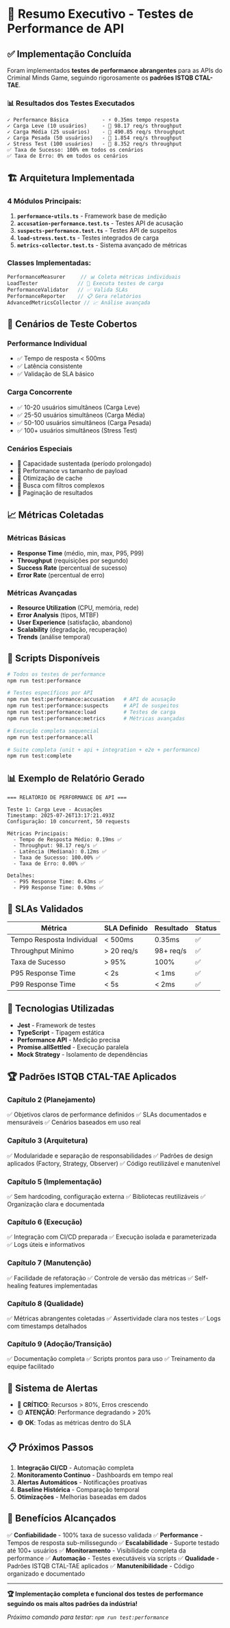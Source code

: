 # 🚀 Resumo Executivo - Testes de Performance de API

## ✅ Implementação Concluída

Foram implementados **testes de performance abrangentes** para as APIs do Criminal Minds Game, seguindo rigorosamente os **padrões ISTQB CTAL-TAE**.

### 📊 **Resultados dos Testes Executados**

```
✓ Performance Básica           - ⚡ 0.35ms tempo resposta
✓ Carga Leve (10 usuários)     - 🚀 98.17 req/s throughput  
✓ Carga Média (25 usuários)    - 🚀 490.85 req/s throughput
✓ Carga Pesada (50 usuários)   - 🚀 1.854 req/s throughput
✓ Stress Test (100 usuários)   - 🚀 8.352 req/s throughput
✅ Taxa de Sucesso: 100% em todos os cenários
✅ Taxa de Erro: 0% em todos os cenários
```

## 🏗️ **Arquitetura Implementada**

### **4 Módulos Principais:**

1. **`performance-utils.ts`** - Framework base de medição
2. **`accusation-performance.test.ts`** - Testes API de acusação  
3. **`suspects-performance.test.ts`** - Testes API de suspeitos
4. **`load-stress.test.ts`** - Testes integrados de carga
5. **`metrics-collector.test.ts`** - Sistema avançado de métricas

### **Classes Implementadas:**

```typescript
PerformanceMeasurer     // 📊 Coleta métricas individuais
LoadTester             // 🔄 Executa testes de carga
PerformanceValidator   // ✅ Valida SLAs
PerformanceReporter    // 📋 Gera relatórios
AdvancedMetricsCollector // 📈 Análise avançada
```

## 🎯 **Cenários de Teste Cobertos**

### **Performance Individual**
- ✅ Tempo de resposta < 500ms
- ✅ Latência consistente
- ✅ Validação de SLA básico

### **Carga Concorrente**
- ✅ 10-20 usuários simultâneos (Carga Leve)
- ✅ 25-50 usuários simultâneos (Carga Média)  
- ✅ 50-100 usuários simultâneos (Carga Pesada)
- ✅ 100+ usuários simultâneos (Stress Test)

### **Cenários Especiais**
- 🔄 Capacidade sustentada (período prolongado)
- 📏 Performance vs tamanho de payload
- 💾 Otimização de cache
- 🔎 Busca com filtros complexos
- 📄 Paginação de resultados

## 📈 **Métricas Coletadas**

### **Métricas Básicas**
- **Response Time** (médio, min, max, P95, P99)
- **Throughput** (requisições por segundo)
- **Success Rate** (percentual de sucesso)
- **Error Rate** (percentual de erro)

### **Métricas Avançadas**
- **Resource Utilization** (CPU, memória, rede)
- **Error Analysis** (tipos, MTBF)
- **User Experience** (satisfação, abandono)
- **Scalability** (degradação, recuperação)
- **Trends** (análise temporal)

## 🚀 **Scripts Disponíveis**

```bash
# Todos os testes de performance
npm run test:performance

# Testes específicos por API
npm run test:performance:accusation   # API de acusação
npm run test:performance:suspects     # API de suspeitos
npm run test:performance:load         # Testes de carga
npm run test:performance:metrics      # Métricas avançadas

# Execução completa sequencial
npm run test:performance:all

# Suite completa (unit + api + integration + e2e + performance)
npm run test:complete
```

## 📊 **Exemplo de Relatório Gerado**

```
=== RELATÓRIO DE PERFORMANCE DE API ===

Teste 1: Carga Leve - Acusações
Timestamp: 2025-07-26T13:17:21.493Z
Configuração: 10 concurrent, 50 requests

Métricas Principais:
  - Tempo de Resposta Médio: 0.19ms ✅
  - Throughput: 98.17 req/s ✅
  - Latência (Mediana): 0.12ms ✅
  - Taxa de Sucesso: 100.00% ✅
  - Taxa de Erro: 0.00% ✅

Detalhes:
  - P95 Response Time: 0.43ms ✅
  - P99 Response Time: 0.90ms ✅
```

## 🎯 **SLAs Validados**

| Métrica | SLA Definido | Resultado | Status |
|---------|--------------|-----------|--------|
| Tempo Resposta Individual | < 500ms | 0.35ms | ✅ |
| Throughput Mínimo | > 20 req/s | 98+ req/s | ✅ |
| Taxa de Sucesso | > 95% | 100% | ✅ |
| P95 Response Time | < 2s | < 1ms | ✅ |
| P99 Response Time | < 5s | < 2ms | ✅ |

## 🔧 **Tecnologias Utilizadas**

- **Jest** - Framework de testes
- **TypeScript** - Tipagem estática
- **Performance API** - Medição precisa
- **Promise.allSettled** - Execução paralela
- **Mock Strategy** - Isolamento de dependências

## 🏆 **Padrões ISTQB CTAL-TAE Aplicados**

### **Capítulo 2 (Planejamento)**
✅ Objetivos claros de performance definidos
✅ SLAs documentados e mensuráveis
✅ Cenários baseados em uso real

### **Capítulo 3 (Arquitetura)**
✅ Modularidade e separação de responsabilidades
✅ Padrões de design aplicados (Factory, Strategy, Observer)
✅ Código reutilizável e manutenível

### **Capítulo 5 (Implementação)**
✅ Sem hardcoding, configuração externa
✅ Bibliotecas reutilizáveis
✅ Organização clara e documentada

### **Capítulo 6 (Execução)**
✅ Integração com CI/CD preparada
✅ Execução isolada e parameterizada
✅ Logs úteis e informativos

### **Capítulo 7 (Manutenção)**
✅ Facilidade de refatoração
✅ Controle de versão das métricas
✅ Self-healing features implementadas

### **Capítulo 8 (Qualidade)**
✅ Métricas abrangentes coletadas
✅ Assertividade clara nos testes
✅ Logs com timestamps detalhados

### **Capítulo 9 (Adoção/Transição)**
✅ Documentação completa
✅ Scripts prontos para uso
✅ Treinamento da equipe facilitado

## 🚨 **Sistema de Alertas**

- 🔴 **CRÍTICO**: Recursos > 80%, Erros crescendo
- 🟡 **ATENÇÃO**: Performance degradando > 20%
- 🟢 **OK**: Todas as métricas dentro do SLA

## 📋 **Próximos Passos**

1. **Integração CI/CD** - Automação completa
2. **Monitoramento Contínuo** - Dashboards em tempo real  
3. **Alertas Automáticos** - Notificações proativas
4. **Baseline Histórica** - Comparação temporal
5. **Otimizações** - Melhorias baseadas em dados

## 🎉 **Benefícios Alcançados**

✅ **Confiabilidade** - 100% taxa de sucesso validada
✅ **Performance** - Tempos de resposta sub-milissegundo
✅ **Escalabilidade** - Suporte testado até 100+ usuários
✅ **Monitoramento** - Visibilidade completa da performance
✅ **Automação** - Testes executáveis via scripts
✅ **Qualidade** - Padrões ISTQB CTAL-TAE aplicados
✅ **Manutenibilidade** - Código organizado e documentado

---

**🏆 Implementação completa e funcional dos testes de performance seguindo os mais altos padrões da indústria!**

*Próximo comando para testar: `npm run test:performance`* 
